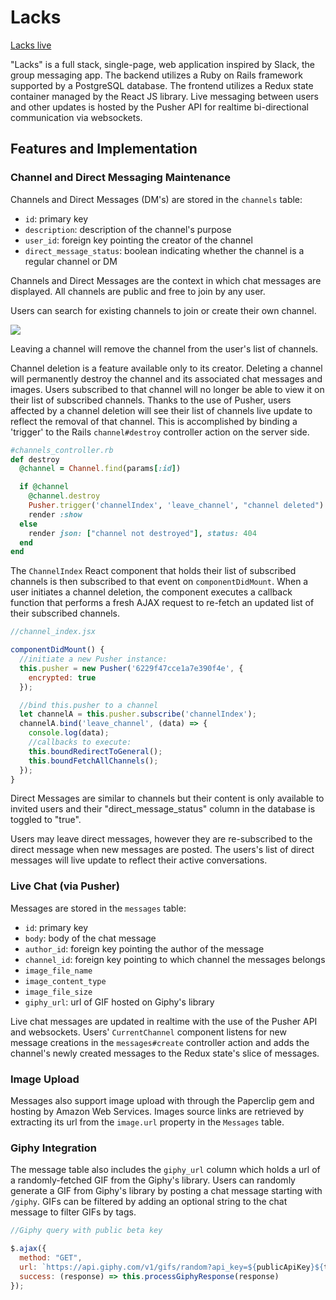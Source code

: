 # Lacks

[Lacks live](https://lacks.herokuapp.com)

"Lacks" is a full stack, single-page, web application inspired by Slack, the group messaging app.
The backend utilizes a Ruby on Rails framework supported by a PostgreSQL database.
The frontend utilizes a Redux state container managed by the React JS library.
Live messaging between users and other updates is hosted by the Pusher API for realtime bi-directional communication via websockets.

## Features and Implementation

### Channel and Direct Messaging Maintenance

Channels and Direct Messages (DM's) are stored in the `channels` table:

  - `id`: primary key
  - `description`: description of the channel's purpose
  - `user_id`: foreign key pointing the creator of the channel
  - `direct_message_status`: boolean indicating whether the channel is a regular channel or DM

Channels and Direct Messages are the context in which chat messages are displayed. All channels are public and free to join by any user.

Users can search for existing channels to join or create their own channel.

![](http://i.imgur.com/CArMN03.gif)


Leaving a channel will remove the channel from the user's list of channels.

Channel deletion is a feature available only to its creator. Deleting a channel will permanently destroy the channel and its associated chat messages and images. Users subscribed to that channel will no longer be able to view it on their list of subscribed channels. Thanks to the use of Pusher, users affected by a channel deletion will see their list of channels live update to reflect the removal of that channel. This is accomplished by binding a 'trigger' to the Rails `channel#destroy` controller action on the server side.

```ruby
#channels_controller.rb
def destroy
  @channel = Channel.find(params[:id])

  if @channel
    @channel.destroy
    Pusher.trigger('channelIndex', 'leave_channel', "channel deleted")
    render :show
  else
    render json: ["channel not destroyed"], status: 404
  end
end
```
The `ChannelIndex` React component that holds their list of subscribed channels is then subscribed to that event on `componentDidMount`. When a user initiates a channel deletion, the component executes a callback function that performs a fresh AJAX request to re-fetch an updated list of their subscribed channels.
```javascript
//channel_index.jsx

componentDidMount() {
  //initiate a new Pusher instance:
  this.pusher = new Pusher('6229f47cce1a7e390f4e', {
    encrypted: true
  });

  //bind this.pusher to a channel
  let channelA = this.pusher.subscribe('channelIndex');
  channelA.bind('leave_channel', (data) => {
    console.log(data);
    //callbacks to execute:
    this.boundRedirectToGeneral();
    this.boundFetchAllChannels();
  });
}
```

Direct Messages are similar to channels but their content is only available to invited users and their "direct_message_status" column in the database is toggled to "true".

Users may leave direct messages, however they are re-subscribed to the direct message when new messages are posted. The users's list of direct messages will live update to reflect their active conversations.

### Live Chat (via Pusher)

Messages are stored in the `messages` table:

- `id`: primary key
- `body`: body of the chat message
- `author_id`: foreign key pointing the author of the message
- `channel_id`: foreign key pointing to which channel the messages belongs
- `image_file_name`
- `image_content_type`
- `image_file_size`
- `giphy_url`: url of GIF hosted on Giphy's library

Live chat messages are updated in realtime with the use of the Pusher API and websockets. Users' `CurrentChannel` component listens for new message creations in the `messages#create` controller action and adds the channel's newly created messages to the Redux state's slice of messages.

### Image Upload

Messages also support image upload with through the Paperclip gem and hosting by Amazon Web Services. Images source links are retrieved by extracting its url from the `image.url` property in the `Messages` table.

### Giphy Integration

The message table also includes the `giphy_url` column which holds a url of a randomly-fetched GIF from the Giphy's library. Users can randomly generate a GIF from Giphy's library by posting a chat message starting with `/giphy`. GIFs can be filtered by adding an optional string to the chat message to filter GIFs by tags.

```javascript
//Giphy query with public beta key

$.ajax({
  method: "GET",
  url: `https://api.giphy.com/v1/gifs/random?api_key=${publicApiKey}${tagName}${rating}`,
  success: (response) => this.processGiphyResponse(response)
});
```
